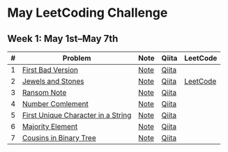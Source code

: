 # May LeetCoding Challenge

## Week 1: May 1st–May 7th

| # | Problem | Note | Qiita | LeetCode
|:---:|---|---|---|---|
| 1 | [First Bad Version](https://leetcode.com/explore/challenge/card/may-leetcoding-challenge/534/week-1-may-1st-may-7th/3316/) | [Note](w1d1_first_bad_version) | [Qiita](https://qiita.com/vc7/items/25e12aa48d2d2dc0877a) |
| 2 | [Jewels and Stones](https://leetcode.com/explore/featured/card/may-leetcoding-challenge/534/week-1-may-1st-may-7th/3317/) | [Note](w1d2_jewels_and_stones) | [Qiita](https://qiita.com/vc7/items/395c629ac3d1a0fc18cf) | [LeetCode](https://leetcode.com/problems/jewels-and-stones/discuss/608435/Swift-1-liner-using-higher-order-function) |
| 3 | [Ransom Note](https://leetcode.com/explore/challenge/card/may-leetcoding-challenge/534/week-1-may-1st-may-7th/3318/) | [Note](w1d3_ransom_note) | [Qiita](https://qiita.com/vc7/items/6e07c1ce625388156ab0)
| 4 | [Number Comlement](https://leetcode.com/explore/challenge/card/may-leetcoding-challenge/534/week-1-may-1st-may-7th/3319/) | [Note](w1d4_number_complement) | [Qiita](https://qiita.com/vc7/items/efd25fa456cef1f469e7)
| 5 | [First Unique Character in a String](https://leetcode.com/explore/challenge/card/may-leetcoding-challenge/534/week-1-may-1st-may-7th/3320/) | [Note](w1d5_first_unique_character_in_a_string) | [Qiita](https://qiita.com/vc7/items/05bb4b220c49e8d07333)
| 6 | [Majority Element](https://leetcode.com/explore/challenge/card/may-leetcoding-challenge/534/week-1-may-1st-may-7th/3321/) | [Note](w1d6_majority_element) | [Qiita](https://qiita.com/vc7/items/2ea8c8af7fdecae5076a)
| 7 | [Cousins in Binary Tree](https://leetcode.com/explore/challenge/card/may-leetcoding-challenge/534/week-1-may-1st-may-7th/3322/) | [Note](w1d7_cousins_in_binary_tree) | [Qiita](https://qiita.com/vc7/items/d9bb1e0e8908ed3b93a2)
